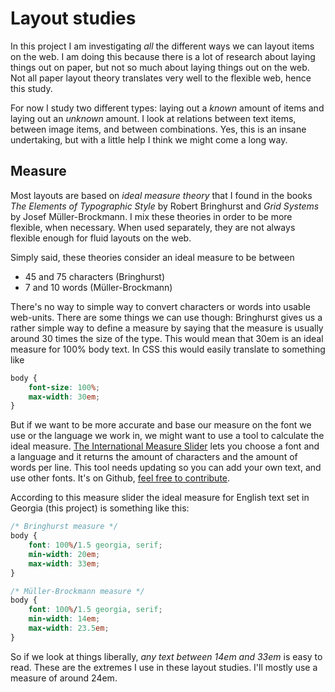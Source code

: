 # Layout studies

In this project I am investigating *all* the different ways we can layout items on the web. I am doing this because there is a lot of research about laying things out on paper, but not so much about laying things out on the web. Not all paper layout theory translates very well to the flexible web, hence this study.

For now I study two different types: laying out a *known* amount of items and laying out an *unknown* amount. I look at relations between text items, between image items, and between combinations. Yes, this is an insane undertaking, but with a little help I think we might come a long way.

## Measure
Most layouts are based on *ideal measure theory* that I found in the books <cite>The Elements of Typographic Style</cite> by Robert Bringhurst and <cite>Grid Systems</cite> by Josef Müller-Brockmann. I mix these theories in order to be more flexible, when necessary. When used separately, they are not always flexible enough for fluid layouts on the web.

Simply said, these theories consider an ideal measure to be between
- 45 and 75 characters (Bringhurst)
- 7 and 10 words (Müller-Brockmann)

There's no way to simple way to convert characters or words into usable web-units. There are some things we can use though: Bringhurst gives us a rather simple way to define a measure by saying that the measure is usually around 30 times the size of the type. This would mean that 30em is an ideal measure for 100% body text. In CSS this would easily translate to something like

```css
body {
	font-size: 100%;
	max-width: 30em;
}
```

But if we want to be more accurate and base our measure on the font we use or the language we work in, we might want to use a tool to calculate the ideal measure. [The International Measure Slider](http://nerd.vasilis.nl/code/measure-help/) lets you choose a font and a language and it returns the amount of characters and the amount of words per line. This tool needs updating so you can add your own text, and use other fonts. It's on Github, [feel free to contribute](https://github.com/vasilisvg/International-measure-slider).

According to this measure slider the ideal measure for English text set in Georgia (this project) is something like this:

```css
/* Bringhurst measure */
body {
	font: 100%/1.5 georgia, serif;
	min-width: 20em;
	max-width: 33em;
}

/* Müller-Brockmann measure */
body {
	font: 100%/1.5 georgia, serif;
	min-width: 14em;
	max-width: 23.5em;
}
```

So if we look at things liberally, *any text between 14em and 33em* is easy to read. These are the extremes I use in these layout studies. I'll mostly use a measure of around 24em.
